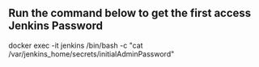 ## Run the command below to get the first access Jenkins Password

docker exec -it jenkins /bin/bash -c "cat /var/jenkins_home/secrets/initialAdminPassword"
